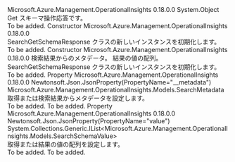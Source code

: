 <Type Name="SearchGetSchemaResponse" FullName="Microsoft.Azure.Management.OperationalInsights.Models.SearchGetSchemaResponse">
  <TypeSignature Language="C#" Value="public class SearchGetSchemaResponse" />
  <TypeSignature Language="ILAsm" Value=".class public auto ansi beforefieldinit SearchGetSchemaResponse extends System.Object" />
  <TypeSignature Language="DocId" Value="T:Microsoft.Azure.Management.OperationalInsights.Models.SearchGetSchemaResponse" />
  <TypeSignature Language="VB.NET" Value="Public Class SearchGetSchemaResponse" />
  <TypeSignature Language="F#" Value="type SearchGetSchemaResponse = class" />
  <AssemblyInfo>
    <AssemblyName>Microsoft.Azure.Management.OperationalInsights</AssemblyName>
    <AssemblyVersion>0.18.0.0</AssemblyVersion>
  </AssemblyInfo>
  <Base>
    <BaseTypeName>System.Object</BaseTypeName>
  </Base>
  <Interfaces />
  <Docs>
    <summary>
            Get スキーマ操作応答です。
            </summary>
    <remarks>To be added.</remarks>
  </Docs>
  <Members>
    <Member MemberName=".ctor">
      <MemberSignature Language="C#" Value="public SearchGetSchemaResponse ();" />
      <MemberSignature Language="ILAsm" Value=".method public hidebysig specialname rtspecialname instance void .ctor() cil managed" />
      <MemberSignature Language="DocId" Value="M:Microsoft.Azure.Management.OperationalInsights.Models.SearchGetSchemaResponse.#ctor" />
      <MemberSignature Language="VB.NET" Value="Public Sub New ()" />
      <MemberType>Constructor</MemberType>
      <AssemblyInfo>
        <AssemblyName>Microsoft.Azure.Management.OperationalInsights</AssemblyName>
        <AssemblyVersion>0.18.0.0</AssemblyVersion>
      </AssemblyInfo>
      <Parameters />
      <Docs>
        <summary>
            SearchGetSchemaResponse クラスの新しいインスタンスを初期化します。
            </summary>
        <remarks>To be added.</remarks>
      </Docs>
    </Member>
    <Member MemberName=".ctor">
      <MemberSignature Language="C#" Value="public SearchGetSchemaResponse (Microsoft.Azure.Management.OperationalInsights.Models.SearchMetadata metadata = null, System.Collections.Generic.IList&lt;Microsoft.Azure.Management.OperationalInsights.Models.SearchSchemaValue&gt; value = null);" />
      <MemberSignature Language="ILAsm" Value=".method public hidebysig specialname rtspecialname instance void .ctor(class Microsoft.Azure.Management.OperationalInsights.Models.SearchMetadata metadata, class System.Collections.Generic.IList`1&lt;class Microsoft.Azure.Management.OperationalInsights.Models.SearchSchemaValue&gt; value) cil managed" />
      <MemberSignature Language="DocId" Value="M:Microsoft.Azure.Management.OperationalInsights.Models.SearchGetSchemaResponse.#ctor(Microsoft.Azure.Management.OperationalInsights.Models.SearchMetadata,System.Collections.Generic.IList{Microsoft.Azure.Management.OperationalInsights.Models.SearchSchemaValue})" />
      <MemberSignature Language="VB.NET" Value="Public Sub New (Optional metadata As SearchMetadata = null, Optional value As IList(Of SearchSchemaValue) = null)" />
      <MemberSignature Language="F#" Value="new Microsoft.Azure.Management.OperationalInsights.Models.SearchGetSchemaResponse : Microsoft.Azure.Management.OperationalInsights.Models.SearchMetadata * System.Collections.Generic.IList&lt;Microsoft.Azure.Management.OperationalInsights.Models.SearchSchemaValue&gt; -&gt; Microsoft.Azure.Management.OperationalInsights.Models.SearchGetSchemaResponse" Usage="new Microsoft.Azure.Management.OperationalInsights.Models.SearchGetSchemaResponse (metadata, value)" />
      <MemberType>Constructor</MemberType>
      <AssemblyInfo>
        <AssemblyName>Microsoft.Azure.Management.OperationalInsights</AssemblyName>
        <AssemblyVersion>0.18.0.0</AssemblyVersion>
      </AssemblyInfo>
      <Parameters>
        <Parameter Name="metadata" Type="Microsoft.Azure.Management.OperationalInsights.Models.SearchMetadata" />
        <Parameter Name="value" Type="System.Collections.Generic.IList&lt;Microsoft.Azure.Management.OperationalInsights.Models.SearchSchemaValue&gt;" />
      </Parameters>
      <Docs>
        <param name="metadata">検索結果からのメタデータ。</param>
        <param name="value">結果の値の配列。</param>
        <summary>
            SearchGetSchemaResponse クラスの新しいインスタンスを初期化します。
            </summary>
        <remarks>To be added.</remarks>
      </Docs>
    </Member>
    <Member MemberName="Metadata">
      <MemberSignature Language="C#" Value="public Microsoft.Azure.Management.OperationalInsights.Models.SearchMetadata Metadata { get; set; }" />
      <MemberSignature Language="ILAsm" Value=".property instance class Microsoft.Azure.Management.OperationalInsights.Models.SearchMetadata Metadata" />
      <MemberSignature Language="DocId" Value="P:Microsoft.Azure.Management.OperationalInsights.Models.SearchGetSchemaResponse.Metadata" />
      <MemberSignature Language="VB.NET" Value="Public Property Metadata As SearchMetadata" />
      <MemberSignature Language="F#" Value="member this.Metadata : Microsoft.Azure.Management.OperationalInsights.Models.SearchMetadata with get, set" Usage="Microsoft.Azure.Management.OperationalInsights.Models.SearchGetSchemaResponse.Metadata" />
      <MemberType>Property</MemberType>
      <AssemblyInfo>
        <AssemblyName>Microsoft.Azure.Management.OperationalInsights</AssemblyName>
        <AssemblyVersion>0.18.0.0</AssemblyVersion>
      </AssemblyInfo>
      <Attributes>
        <Attribute>
          <AttributeName>Newtonsoft.Json.JsonProperty(PropertyName="__metadata")</AttributeName>
        </Attribute>
      </Attributes>
      <ReturnValue>
        <ReturnType>Microsoft.Azure.Management.OperationalInsights.Models.SearchMetadata</ReturnType>
      </ReturnValue>
      <Docs>
        <summary>
            取得または検索結果からメタデータを設定します。
            </summary>
        <value>To be added.</value>
        <remarks>To be added.</remarks>
      </Docs>
    </Member>
    <Member MemberName="Value">
      <MemberSignature Language="C#" Value="public System.Collections.Generic.IList&lt;Microsoft.Azure.Management.OperationalInsights.Models.SearchSchemaValue&gt; Value { get; set; }" />
      <MemberSignature Language="ILAsm" Value=".property instance class System.Collections.Generic.IList`1&lt;class Microsoft.Azure.Management.OperationalInsights.Models.SearchSchemaValue&gt; Value" />
      <MemberSignature Language="DocId" Value="P:Microsoft.Azure.Management.OperationalInsights.Models.SearchGetSchemaResponse.Value" />
      <MemberSignature Language="VB.NET" Value="Public Property Value As IList(Of SearchSchemaValue)" />
      <MemberSignature Language="F#" Value="member this.Value : System.Collections.Generic.IList&lt;Microsoft.Azure.Management.OperationalInsights.Models.SearchSchemaValue&gt; with get, set" Usage="Microsoft.Azure.Management.OperationalInsights.Models.SearchGetSchemaResponse.Value" />
      <MemberType>Property</MemberType>
      <AssemblyInfo>
        <AssemblyName>Microsoft.Azure.Management.OperationalInsights</AssemblyName>
        <AssemblyVersion>0.18.0.0</AssemblyVersion>
      </AssemblyInfo>
      <Attributes>
        <Attribute>
          <AttributeName>Newtonsoft.Json.JsonProperty(PropertyName="value")</AttributeName>
        </Attribute>
      </Attributes>
      <ReturnValue>
        <ReturnType>System.Collections.Generic.IList&lt;Microsoft.Azure.Management.OperationalInsights.Models.SearchSchemaValue&gt;</ReturnType>
      </ReturnValue>
      <Docs>
        <summary>
            取得または結果の値の配列を設定します。
            </summary>
        <value>To be added.</value>
        <remarks>To be added.</remarks>
      </Docs>
    </Member>
  </Members>
</Type>
